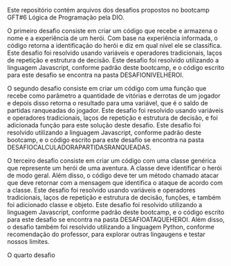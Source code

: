 Este repositório contém arquivos dos desafios propostos no bootcamp GFT#6 Lógica de Programação pela DIO.

O primeiro desafio consiste em criar um código que recebe e armazena o nome e a experiência de um herói. Com base na experiência informada, o código retorna a identificação do herói e diz em qual nível ele se classifica.
Este desafio foi resolvido usando variáveis e operadores tradicionais, laços de repetição e estrutura de decisão.
Este desafio foi resolvido utilizando a linguagem Javascript, conforme padrão deste bootcamp, e o código escrito para este desafio se encontra na pasta DESAFIONIVELHEROI.

O segundo desafio consiste em criar um código com uma função que recebe como parâmetro a quantidade de vitórias e derrotas de um jogador e depois disso retorna o resultado para uma variável, que é o saldo de partidas ranqueadas do jogador.
Este desafio foi resolvido usando variáveis e operadores tradicionais, laços de repetição e estrutura de decisão, e foi adicionada função para este solução deste desafio.
Este desafio foi resolvido utilizando a linguagem Javascript, conforme padrão deste bootcamp, e o código escrito para este desafio se encontra na pasta DESAFIOCALCULADORAPARTIDASRANQUEADAS.

O terceiro desafio consiste em criar um código com uma classe genérica que represente um herói de uma aventura. A classe deve identificar o herói de modo geral. Além disso, o código deve ter um método chamado atacar que deve retornar com a mensagem que identifica o ataque de acordo com a classe.
Este desafio foi resolvido usando variáveis e operadores tradicionais, laços de repetição e estrutura de decisão, funções, e também foi adicionado classe e objeto.
Este desafio foi resolvido utilizando a linguagem Javascript, conforme padrão deste bootcamp, e o código escrito para este desafio se encontra na pasta DESAFIOATAQUEHEROI.
Além disso, o desafio também foi resolvido utilizando a linguagem Python, conforme recomendação do professor, para explorar outras lingaugens e testar nossos limites.

O quarto desafio